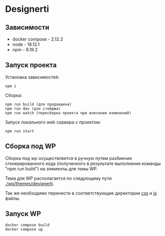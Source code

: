 # Designerti
## Зависимости

* docker compose - 2.12.2
* node - 18.12.1
* npm - 8.19.2

## Запуск проекта
Установка зависимостей:

    npm i

Сборка:

    npm run build (для продакшена)
    npm run dev (для стейджа)
    npm run watch (пересборка проекта при внесении изменений)    

Запуск локального web сервера с проектом:

    npm run start

## Сборка под WP

Сборка под wp осуществляется в ручную путем разбиения сгенерированного кода (полученного в результате выполнения команды "npm run build") на элементы для темы WP.

Тема для WP располагается по следующему пути [./wp/themes/designerti](./wp/themes/designerti).

Так же необходимо перенести в соответствующие директории [css](./wp/themes/designerti/assets/css) и [js](./wp/themes/designerti/assets/js) файлы.

## Запуск WP

    docker compose build
    docker compose up